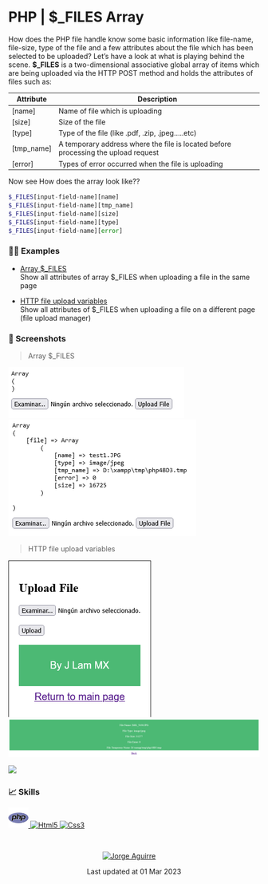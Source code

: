 # PHP | $_FILES Array
How does the PHP file handle know some basic information like file-name, file-size, type of the file and a few attributes about the file which has been selected to be uploaded? Let’s have a look at what is playing behind the scene. **$_FILES** is a two-dimensional associative global array of items which are being uploaded via the HTTP POST method and holds the attributes of files such as:



| Attribute | Description |
| --- 		| --- |
| [name] 	| Name of file which is uploading |
| [size] 	| Size of the file |
| [type] 	| Type of the file (like .pdf, .zip, .jpeg…..etc) |
| [tmp_name]	| A temporary address where the file is located before processing the upload request |
| [error] 	| Types of error occurred when the file is uploading |


Now see How does the array look like??
```php
$_FILES[input-field-name][name]
$_FILES[input-field-name][tmp_name]
$_FILES[input-field-name][size]
$_FILES[input-field-name][type]
$_FILES[input-field-name][error]
```


### 👨‍💻 Examples
- [Array $_FILES](https://github.com/jlammx/php_files/blob/master/show_all_attributes_array_files/show_attributes.php)  
Show all attributes of array $_FILES when uploading a file in the same page 

- [HTTP file upload variables](http_file_upload_variables)  
Show all attributes of $_FILES when uploading a file on a different page (file upload manager)


### 📸 Screenshots
> Array $_FILES
<p align="left">
	<img src="./assets/screenshots/2023-02-28_1_Show all attributes array $_FILES.png" alt="Array $_FILES"/>
	<img src="assets/screenshots/2023-02-28_2_Show all attributes array $_FILES.png" alt="Array $_FILES"/>
</p>

> HTTP file upload variables
<p align="left">
	<img src="assets/screenshots/2023-02-28_3_HTTP File Upload Variables.png" alt="HTTP file upload variables"/>
	<img src="assets/screenshots/2023-02-28_4_HTTP File Upload Variables.png" alt="HTTP file upload variables"/>
</p>

<a href=https://youtu.be/zp7G6uLlve8><img src="https://markdown-videos.deta.dev/youtube/zp7G6uLlve8"></a></img>

<!--
style="width:40%;"

[![](https://markdown-videos.deta.dev/youtube/zp7G6uLlve8)](https://youtu.be/zp7G6uLlve8)

<div align="left">
      <a href="https://www.youtube.com/embed/zp7G6uLlve8">
         <img src="https://img.youtube.com/vi/zp7G6uLlve8/0.jpg" alt="PHP $_FILES">
      </a>
</div>
-->


### 📈 Skills
<p align="left">
	<a href="https://dart.dev" target="_blank">
		<img src="https://raw.githubusercontent.com/devicons/devicon/master/icons/php/php-original.svg" alt="PHP" width="40" height="40"/>
	</a> 
	<a href="https://www.w3.org/html" target="_blank">
		<img src="https://cdn.jsdelivr.net/gh/devicons/devicon/icons/html5/html5-original.svg" alt="Html5" width="40" height="40"/>
	</a>
	<a href="https://www.w3.org/css3" target="_blank">
		<img src="https://cdn.jsdelivr.net/gh/devicons/devicon/icons/css3/css3-original.svg" alt="Css3" width="40" height="40"/>
	</a>
</p>

<br/>

<p align="center">
	<div align="center" inline>
		<span> <a href="https://www.linkedin.com/in/jlammx/" target="_blank">
			<img src="https://content.linkedin.com/content/dam/me/business/en-us/amp/brand-site/v2/bg/LI-Logo.svg.original.svg" alt="Jorge Aguirre" height="25"/></a>
		</span>
		&nbsp;&nbsp;&nbsp;&nbsp;
	</div>
</p>

<p align="center"> Last updated at 01 Mar 2023</p>
